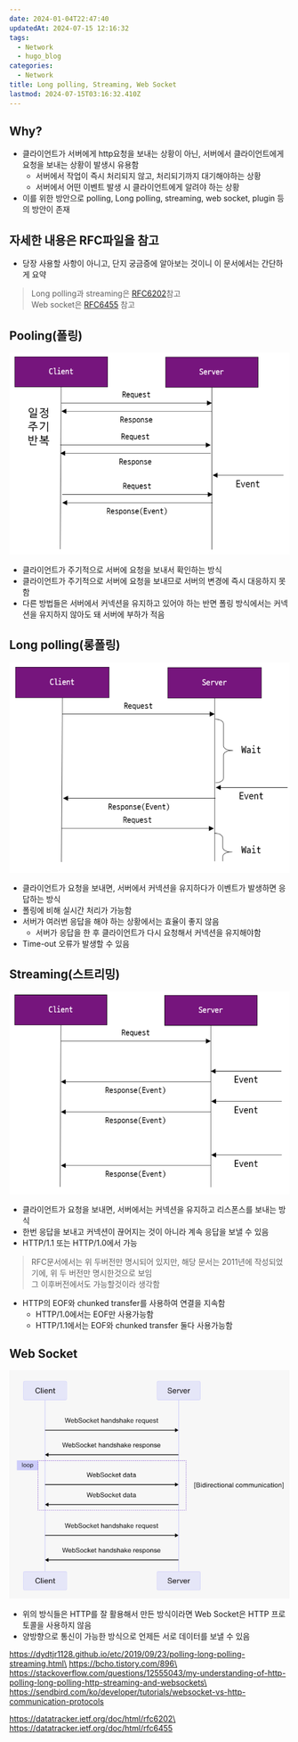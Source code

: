 ```yaml
---
date: 2024-01-04T22:47:40
updatedAt: 2024-07-15 12:16:32
tags:
  - Network
  - hugo_blog
categories:
  - Network
title: Long polling, Streaming, Web Socket
lastmod: 2024-07-15T03:16:32.410Z
---
```

## Why?

* 클라이언트가 서버에게 http요청을 보내는 상황이 아닌, 서버에서 클라이언트에게 요청을 보내는 상황이 발생시 유용함
  * 서버에서 작업이 즉시 처리되지 않고, 처리되기까지 대기해야하는 상황
  * 서버에서 어떤 이벤트 발생 시 클라이언트에게 알려야 하는 상황
* 이를 위한 방안으로 polling, Long polling, streaming, web socket, plugin 등의 방안이 존재

## 자세한 내용은 RFC파일을 참고

* 당장 사용할 사항이 아니고, 단지 궁금증에 알아보는 것이니  이 문서에서는 간단하게 요약

> Long polling과 streaming은 [RFC6202](https://datatracker.ietf.org/doc/html/rfc6202)참고\
> Web socket은 [RFC6455](https://datatracker.ietf.org/doc/html/rfc6455) 참고

## Pooling(폴링)

![center|400](/image/real-resource-image/Pasted%20image%2020240329225214.png)

* 클라이언트가 주기적으로 서버에 요청을 보내서 확인하는 방식
* 클라이언트가 주기적으로 서버에 요청을 보내므로 서버의 변경에 즉시 대응하지 못함
* 다른 방법들은 서버에서 커넥션을 유지하고 있어야 하는 반면 폴링 방식에서는 커넥션을 유지하지 않아도 돼 서버에 부하가 적음

## Long polling(롱폴링)

![center|600](/image/real-resource-image/Pasted%20image%2020240329225407.png)

* 클라이언트가 요청을 보내면, 서버에서 커넥션을 유지하다가 이벤트가 발생하면 응답하는 방식
* 폴링에 비해 실시간 처리가 가능함
* 서버가 여러번 응답을 해야 하는 상황에서는 효율이 좋지 않음
  * 서버가 응답을 한 후 클라이언트가 다시 요청해서 커넥션을 유지해야함
* Time-out 오류가 발생할 수 있음

## Streaming(스트리밍)

![center|600](/image/real-resource-image/Pasted%20image%2020240329230355.png)

* 클라이언트가 요청을 보내면, 서버에서는 커넥션을 유지하고 리스폰스를 보내는 방식
* 한번 응답을 보내고 커넥션이 끊어지는 것이 아니라 계속 응답을 보낼 수 있음
* HTTP/1.1 또는 HTTP/1.0에서 가능

> RFC문서에서는 위 두버전만 명시되어 있지만, 해당 문서는 2011년에 작성되었기에, 위 두 버전만 명시한것으로 보임\
> 그 이후버전에서도 가능할것이라 생각함

* HTTP의 EOF와 chunked transfer를 사용하여 연결을 지속함
  * HTTP/1.0에서는 EOF만 사용가능함
  * HTTP/1.1에서는 EOF와 chunked transfer 둘다 사용가능함

## Web Socket

![center|600](/image/real-resource-image/Pasted%20image%2020240329231640.png)

* 위의 방식들은 HTTP를 잘 활용해서 만든 방식이라면 Web Socket은 HTTP 프로토콜을 사용하지 않음
* 양방향으로 통신이 가능한 방식으로 언제든 서로 데이터를 보낼 수 있음

https://dydtjr1128.github.io/etc/2019/09/23/polling-long-polling-streaming.html\
https://bcho.tistory.com/896\
https://stackoverflow.com/questions/12555043/my-understanding-of-http-polling-long-polling-http-streaming-and-websockets\
https://sendbird.com/ko/developer/tutorials/websocket-vs-http-communication-protocols

https://datatracker.ietf.org/doc/html/rfc6202\
https://datatracker.ietf.org/doc/html/rfc6455
